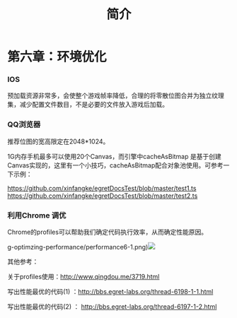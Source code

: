 ﻿---
layout: post
title:  "简介" 
permalink:  post/manual/optimizing/performance6.html
type: manual
element: optimizing
version: Egret引擎 v1.6.1
---
 
# 第六章：环境优化

### IOS

预加载资源非常多，会使整个游戏帧率降低，合理的将零散位图合并为独立纹理集，减少配置文件数目，不是必要的文件放入游戏后加载。

### QQ浏览器

推荐位图的宽高限定在2048*1024。

1G内存手机最多可以使用20个Canvas，而引擎中cacheAsBitmap 是基于创建Canvas实现的，这里有一个小技巧，cacheAsBitmap配合对象池使用。可参考一下示例：

   https://github.com/xinfangke/egretDocsTest/blob/master/test1.ts
   https://github.com/xinfangke/egretDocsTest/blob/master/test2.ts

### 利用Chrome 调优

Chrome的profiles可以帮助我们确定代码执行效率，从而确定性能原因。

g-optimzing-performance/performance6-1.png)![]({{site.baseurl}}/assets/img-optimzing-performance/performance6-2.png)

其他参考：

关于profiles使用：http://www.qingdou.me/3719.html

写出性能最优的代码(1) ：http://bbs.egret-labs.org/thread-6198-1-1.html

写出性能最优的代码(2) ： http://bbs.egret-labs.org/thread-6197-1-2.html
